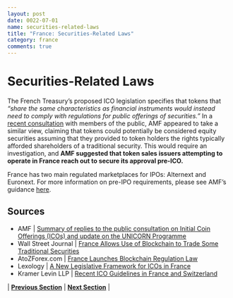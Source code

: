 ```yaml
---
layout: post
date: 0022-07-01
name: securities-related-laws
title: "France: Securities-Related Laws"
category: france
comments: true
---
```

# Securities-Related Laws
The French Treasury’s proposed ICO legislation specifies that tokens that *“share the same characteristics as financial instruments would instead need to comply with regulations for public offerings of securities.”* In a [recent consultation](https://f.datasrvr.com/fr1/118/68180/Summary_of_replies_to_the_public_consultation_on_Initial_Coin_Offerings.pdf) with members of the public, AMF appeared to take a similar view, claiming that tokens could potentially be considered equity securities assuming that they provided to token holders the rights typically afforded shareholders of a traditional security. This would require an investigation, and **AMF suggested that token sales issuers attempting to operate in France reach out to secure its approval pre-ICO.** 

France has two main regulated marketplaces for IPOs: Alternext and Euronext. For more information on pre-IPO requirements, please see AMF’s guidance [here](http://www.amf-france.org/en_US/Acteurs-et-produits/Societes-cotees-et-operations-financieres/Introduction-en-bourse).


Sources 
--- 
- AMF | [Summary of replies to the public consultation on Initial Coin Offerings (ICOs) and update on the UNICORN Programme](https://f.datasrvr.com/fr1/118/68180/Summary_of_replies_to_the_public_consultation_on_Initial_Coin_Offerings.pdf)
- Wall Street Journal | [France Allows Use of Blockchain to Trade Some Traditional Securities](https://www.wsj.com/articles/france-allows-use-of-blockchain-to-trade-some-traditional-securities-1512761292)
- AtoZForex.com | [France Launches Blockchain Regulation Law](https://atozforex.com/news/blockchain-regulation-law/) 
- Lexology |  [A New Legislative Framework for ICOs in France](https://www.lexology.com/library/detail.aspx?g=cdc0dfbd-ac26-4255-ace3-d3d2d4f6e243)
- Kramer Levin LLP | [Recent ICO Guidelines in France and Switzerland](https://www.kramerlevin.com/en/perspectives-search/recent-ico-guidelines-in-france-and-switzerland.html#_ftn7)


| **[Previous Section](https://neo-project.github.io/global-blockchain-compliance-hub//france/france-laws-token-sales.html)** | **[Next Section](https://neo-project.github.io/global-blockchain-compliance-hub//france/france-privacy-and-data-protection.html)** |
